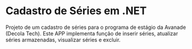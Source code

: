 # Cadastro de Séries em .NET

Projeto de um cadastro de séries para o programa de estágio da Avanade (Decola Tech). Este APP implementa função de inserir séries, atualizar séries armazenadas, visualizar séries e excluir.
